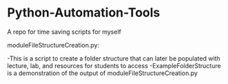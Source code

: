 # Python-Automation-Tools
A repo for time saving scripts for myself



moduleFileStructureCreation.py:

-This is a script to create a folder structure that can later be populated with lecture, lab, and resources for students to access
-ExampleFolderStructure is a demonstration of the output of moduleFileStructureCreation.py
